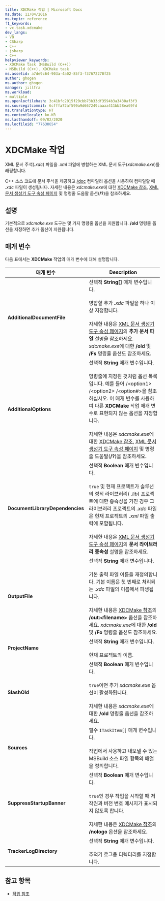 ```yaml
---
title: XDCMake 작업 | Microsoft Docs
ms.date: 11/04/2016
ms.topic: reference
f1_keywords:
- vc.task.xdcmake
dev_langs:
- VB
- CSharp
- C++
- jsharp
- C++
helpviewer_keywords:
- XDCMake task (MSBuild (C++))
- MSBuild (C++), XDCMake task
ms.assetid: a7de9c64-903a-4a02-85f3-f37672270f25
author: ghogen
ms.author: ghogen
manager: jillfra
ms.workload:
- multiple
ms.openlocfilehash: 3c41bfc2015f29cbb73b33df3594b3a3430af3f3
ms.sourcegitcommit: 6cfffa72af599a9d667249caaaa411bb28ea69fd
ms.translationtype: HT
ms.contentlocale: ko-KR
ms.lasthandoff: 09/02/2020
ms.locfileid: "77630654"
---
```

# <a name="xdcmake-task"></a>XDCMake 작업

XML 문서 주석(*.xdc*) 파일을 *.xml* 파일에 병합하는 XML 문서 도구(*xdcmake.exe*)를 래핑합니다.

 C++ 소스 코드에 문서 주석을 제공하고 [/doc](/cpp/build/reference/doc-process-documentation-comments-c-cpp) 컴파일러 옵션을 사용하여 컴파일할 때 *.xdc* 파일이 생성됩니다. 자세한 내용은 *xdcmake.exe*에 대한 [XDCMake 참조](/cpp/build/reference/xdcmake-reference), [XML 문서 생성기 도구 속성 페이지](/cpp/build/reference/xml-document-generator-tool-property-pages) 및 명령줄 도움말 옵션(**/?**)을 참조하세요.

## <a name="remarks"></a>설명

 기본적으로 *xdcmake.exe* 도구는 몇 가지 명령줄 옵션을 지원합니다. **/old** 명령줄 옵션을 지정하면 추가 옵션이 지원됩니다.

## <a name="parameters"></a>매개 변수

 다음 표에서는 **XDCMake** 작업의 매개 변수에 대해 설명합니다.

|매개 변수|Description|
|---------------|-----------------|
|**AdditionalDocumentFile**|선택적 **String[]** 매개 변수입니다.<br /><br /> 병합할 추가 *.xdc* 파일을 하나 이상 지정합니다.<br /><br /> 자세한 내용은 [XML 문서 생성기 도구 속성 페이지](/cpp/build/reference/xml-document-generator-tool-property-pages)의 **추가 문서 파일** 설명을 참조하세요. *xdcmake.exe*에 대한 **/old** 및 **/Fs** 명령줄 옵션도 참조하세요.|
|**AdditionalOptions**|선택적 **String** 매개 변수입니다.<br /><br /> 명령줄에 지정된 것처럼 옵션 목록입니다. 예를 들어 /\<option1> /\<option2> /\<option#>을 참조하십시오. 이 매개 변수를 사용하여 다른 **XDCMake** 작업 매개 변수로 표현되지 않는 옵션을 지정합니다.<br /><br /> 자세한 내용은 *xdcmake.exe*에 대한 [XDCMake 참조](/cpp/build/reference/xdcmake-reference), [XML 문서 생성기 도구 속성 페이지](/cpp/build/reference/xml-document-generator-tool-property-pages) 및 명령줄 도움말(**/?**)을 참조하세요.|
|**DocumentLibraryDependencies**|선택적 **Boolean** 매개 변수입니다.<br /><br /> `true` 및 현재 프로젝트가 솔루션의 정적 라이브러리( *.lib*) 프로젝트에 대한 종속성을 가진 경우 그 라이브러리 프로젝트의 *.xdc* 파일은 현재 프로젝트의 *.xml* 파일 출력에 포함됩니다.<br /><br /> 자세한 내용은 [XML 문서 생성기 도구 속성 페이지](/cpp/build/reference/xml-document-generator-tool-property-pages)의 **문서 라이브러리 종속성** 설명을 참조하세요.|
|**OutputFile**|선택적 **String** 매개 변수입니다.<br /><br /> 기본 출력 파일 이름을 재정의합니다. 기본 이름은 첫 번째로 처리되는 *.xdc* 파일의 이름에서 파생됩니다.<br /><br /> 자세한 내용은 [XDCMake 참조](/cpp/build/reference/xdcmake-reference)의 **/out:\<filename>** 옵션을 참조하세요. *xdcmake.exe*에 대한 **/old** 및 **/Fo** 명령줄 옵션도 참조하세요.|
|**ProjectName**|선택적 **String** 매개 변수입니다.<br /><br /> 현재 프로젝트의 이름.|
|**SlashOld**|선택적 **Boolean** 매개 변수입니다.<br /><br /> `true`이면 추가 *xdcmake.exe* 옵션이 활성화됩니다.<br /><br /> 자세한 내용은 *xdcmake.exe*에 대한 **/old** 명령줄 옵션을 참조하세요.|
|**Sources**|필수 `ITaskItem[]` 매개 변수입니다.<br /><br /> 작업에서 사용하고 내보낼 수 있는 MSBuild 소스 파일 항목의 배열을 정의합니다.|
|**SuppressStartupBanner**|선택적 **Boolean** 매개 변수입니다.<br /><br /> `true`인 경우 작업을 시작할 때 저작권과 버전 번호 메시지가 표시되지 않도록 합니다.<br /><br /> 자세한 내용은 [XDCMake 참조](/cpp/build/reference/xdcmake-reference)의 **/nologo** 옵션을 참조하세요.|
|**TrackerLogDirectory**|선택적 **String** 매개 변수입니다.<br /><br /> 추적기 로그용 디렉터리를 지정합니다.|

## <a name="see-also"></a>참고 항목

- [작업 참조](../msbuild/msbuild-task-reference.md)